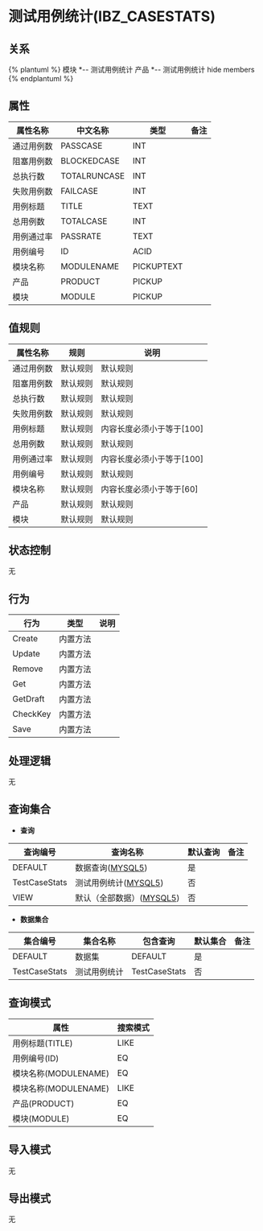 # 测试用例统计(IBZ_CASESTATS)

  

## 关系
{% plantuml %}
模块 *-- 测试用例统计 
产品 *-- 测试用例统计 
hide members
{% endplantuml %}

## 属性

| 属性名称        |    中文名称    | 类型     |  备注  |
| --------   |------------| -----   |  -------- | 
|通过用例数|PASSCASE|INT|&nbsp;|
|阻塞用例数|BLOCKEDCASE|INT|&nbsp;|
|总执行数|TOTALRUNCASE|INT|&nbsp;|
|失败用例数|FAILCASE|INT|&nbsp;|
|用例标题|TITLE|TEXT|&nbsp;|
|总用例数|TOTALCASE|INT|&nbsp;|
|用例通过率|PASSRATE|TEXT|&nbsp;|
|用例编号|ID|ACID|&nbsp;|
|模块名称|MODULENAME|PICKUPTEXT|&nbsp;|
|产品|PRODUCT|PICKUP|&nbsp;|
|模块|MODULE|PICKUP|&nbsp;|

## 值规则
| 属性名称    | 规则    |  说明  |
| --------   |------------| ----- | 
|通过用例数|默认规则|默认规则|
|阻塞用例数|默认规则|默认规则|
|总执行数|默认规则|默认规则|
|失败用例数|默认规则|默认规则|
|用例标题|默认规则|内容长度必须小于等于[100]|
|总用例数|默认规则|默认规则|
|用例通过率|默认规则|内容长度必须小于等于[100]|
|用例编号|默认规则|默认规则|
|模块名称|默认规则|内容长度必须小于等于[60]|
|产品|默认规则|默认规则|
|模块|默认规则|默认规则|

## 状态控制

无


## 行为
| 行为    | 类型    |  说明  |
| --------   |------------| ----- | 
|Create|内置方法|&nbsp;|
|Update|内置方法|&nbsp;|
|Remove|内置方法|&nbsp;|
|Get|内置方法|&nbsp;|
|GetDraft|内置方法|&nbsp;|
|CheckKey|内置方法|&nbsp;|
|Save|内置方法|&nbsp;|

## 处理逻辑
无

## 查询集合

* **查询**

| 查询编号 | 查询名称       | 默认查询 |   备注|
| --------  | --------   | --------   | ----- |
|DEFAULT|数据查询([MYSQL5](../../appendix/query_MYSQL5.md#CaseStats_Default))|是|&nbsp;|
|TestCaseStats|测试用例统计([MYSQL5](../../appendix/query_MYSQL5.md#CaseStats_TestCaseStats))|否|&nbsp;|
|VIEW|默认（全部数据）([MYSQL5](../../appendix/query_MYSQL5.md#CaseStats_View))|否|&nbsp;|

* **数据集合**

| 集合编号 | 集合名称   |  包含查询  | 默认集合 |   备注|
| --------  | --------   | -------- | --------   | ----- |
|DEFAULT|数据集|DEFAULT|是|&nbsp;|
|TestCaseStats|测试用例统计|TestCaseStats|否|&nbsp;|

## 查询模式
| 属性      |    搜索模式     |
| --------   |------------|
|用例标题(TITLE)|LIKE|
|用例编号(ID)|EQ|
|模块名称(MODULENAME)|EQ|
|模块名称(MODULENAME)|LIKE|
|产品(PRODUCT)|EQ|
|模块(MODULE)|EQ|

## 导入模式
无


## 导出模式
无
